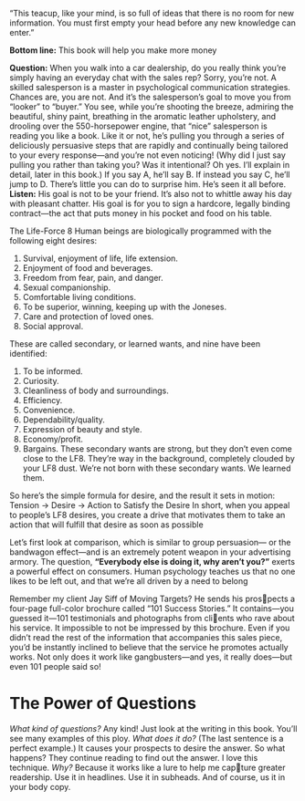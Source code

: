 
“This teacup, like your mind, is so full of ideas that there is no room for new information. You must first empty your head before any new knowledge can enter.”

**Bottom line:** This book will help you make more money

**Question:** When you walk into a car dealership, do you really think
you’re simply having an everyday chat with the sales rep? Sorry, you’re
not. A skilled salesperson is a master in psychological communication
strategies. Chances are, you are not. And it’s the salesperson’s goal to
move you from “looker” to “buyer.”
You see, while you’re shooting the breeze, admiring the beautiful,
shiny paint, breathing in the aromatic leather upholstery, and drooling
over the 550-horsepower engine, that “nice” salesperson is reading you
like a book.
Like it or not, he’s pulling you through a series of deliciously persuasive steps that are rapidly and continually being tailored to your
every response—and you’re not even noticing! (Why did I just say pulling
you rather than taking you? Was it intentional? Oh yes. I’ll explain in
detail, later in this book.) If you say A, he’ll say B. If instead you say C,
he’ll jump to D. There’s little you can do to surprise him. He’s seen it
all before.
**Listen:** His goal is not to be your friend. It’s also not to whittle away
his day with pleasant chatter. His goal is for you to sign a hardcore,
legally binding contract—the act that puts money in his pocket and
food on his table.

The Life-Force 8
Human beings are biologically programmed with the following eight
desires:
1. Survival, enjoyment of life, life extension.
2. Enjoyment of food and beverages.
3. Freedom from fear, pain, and danger.
4. Sexual companionship.
5. Comfortable living conditions.
6. To be superior, winning, keeping up with the Joneses.
7. Care and protection of loved ones.
8. Social approval.

These are called secondary, or learned
wants, and nine have been identified:
1. To be informed.
2. Curiosity.
3. Cleanliness of body and surroundings.
4. Efficiency.
5. Convenience.
6. Dependability/quality.
7. Expression of beauty and style.
8. Economy/profit.
9. Bargains.
These secondary wants are strong, but they don’t even come close
to the LF8. They’re way in the background, completely clouded by your
LF8 dust. We’re not born with these secondary wants. We learned them.

So here’s the simple formula for desire, and the result it sets in motion:
Tension → Desire → Action to Satisfy the Desire
In short, when you appeal to people’s LF8 desires, you create a
drive that motivates them to take an action that will fulfill that desire as
soon as possible

Let’s first look at comparison, which is similar to group persuasion— or the bandwagon effect—and is an extremely potent weapon in your advertising armory. The question, **“Everybody else is doing it, why aren’t you?”** exerts a powerful effect on consumers. Human psychology teaches us that no one likes to be left out, and that we’re all driven by a need to belong


Remember my client Jay Siff of Moving Targets? He sends his prospects a four-page full-color brochure called “101 Success Stories.” It contains—you guessed it—101 testimonials and photographs from clients who rave about his service. It impossible to not be impressed by this brochure. Even if you didn’t read the rest of the information that accompanies this sales piece, you’d be instantly inclined to believe that the service he promotes actually works. Not only does it work like gangbusters—and yes, it really does—but even 101 people said so!

# The Power of Questions

*What kind of questions?* Any kind! Just look at the writing in this book. You’ll see many examples of this ploy. *What does it do?* (The last sentence is a perfect example.) It causes your prospects to desire the answer. So what happens? They continue reading to find out the answer. I love this technique. *Why?* Because it works like a lure to help me capture greater readership. Use it in headlines. Use it in subheads. And of course, us it in your body copy.

